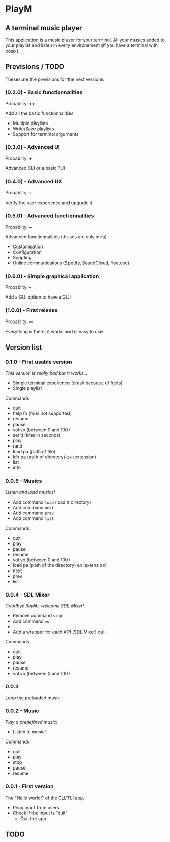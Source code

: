 # PlayM

## A terminal music player

This application is a music player for your terminal. All your musics added to your playlist and listen in every environement (if you have a terminal with posix).


## Previsions / TODO

Theses are the previsions for the next versions

### (0.2.0) - Basic functionnalities

Probablity: __++__

Add all the basic functionnalities

- Multiple playlists
- Write/Save playlists
- Support for terminal arguments

### (0.3.0) - Advanced UI

Probablity: __+__

Advanced CLI or a basic TUI

### (0.4.0) - Advanced UX

Probablity: __~__

Verify the user experience and upgrade it

### (0.5.0) - Advanced functionnalities

Probablity: __~__

Advanced functionnalities (theses are only idea)

- Customisation
- Configuration
- Scripting
- Online communications (Spotify, SoundCloud, Youtube)

### (0.6.0) - Simple graphical application

Probablity: __-__

Add a GUI option to have a GUI

### (1.0.0) - First release

Probablity: __--__

Everything is there, it works and is easy to use

## Version list

### 0.1.0 - First usable version

_This version is really bad but it works..._

- Simple terminal experience (crash because of fgets)
- Single playlist

Commands

- quit
- help fn (fn is not supported)
- resume
- pause
- vol vo (between 0 and 100)
- set ti (time in seconds)
- play
- rand
- load pa (path of file)
- ldir pa (path of directory) ex (extension)
- list
- info

### 0.0.5 - Musics

_Listen and load musics!_

- Add command `load` (load a directory)
- Add command `next`
- Add command `prev`
- Add command `list`

Commands

- quit
- play
- pause
- resume
- vol vo (between 0 and 100)
- load pa (path of the directory) ex (extension)
- next
- prev 
- list

### 0.0.4 - SDL Mixer

_Goodbye Raylib, welcome SDL Mixer!_

- Remove command `stop`
- Add command `vo`
- 
- Add a wrapper for each API (SDL Mixer) call.

Commands

- quit
- play
- pause
- resume
- vol vo (between 0 and 100)

### 0.0.3

Loop the preloaded music

### 0.0.2 - Music

_Play a predefined music!_

- Listen to music!

Commands

- quit
- play
- stop
- pause
- resume


### 0.0.1 - First version

The "Hello world!" of the CLI/TLI app.

- Read input from users
- Check if the input is "quit"
  - Quit the app

## TODO

